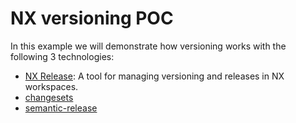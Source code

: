 # NX versioning POC

In this example we will demonstrate how versioning works with the following 3 technologies:

- [NX Release](https://nx.dev/features/manage-releases): A tool for managing versioning and releases in NX workspaces.
- [changesets](https://github.com/changesets/changesets)
- [semantic-release](https://github.com/semantic-release/semantic-release)
